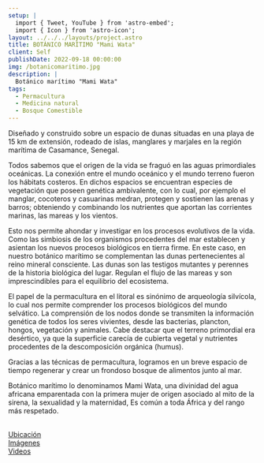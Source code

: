 ```yaml
---
setup: |
  import { Tweet, YouTube } from 'astro-embed';
  import { Icon } from 'astro-icon';
layout: ../../../layouts/project.astro
title: BOTÁNICO MARÍTIMO "Mami Wata"
client: Self
publishDate: 2022-09-18 00:00:00
img: /botanicomaritimo.jpg
description: |
  Botánico marítimo "Mami Wata"
tags:
  - Permacultura
  - Medicina natural
  - Bosque Comestible
---
```


Diseñado y construido sobre un espacio de dunas situadas en una playa de 15 km de extensión, rodeado de islas, manglares y marjales en la región marítima de Casamance, Senegal. 

Todos sabemos que el origen de la vida se fraguó en las aguas primordiales oceánicas. La conexión entre el mundo oceánico y el mundo terreno fueron los hábitats costeros. En dichos espacios se encuentran especies de vegetación que poseen genética ambivalente, con lo cual, por ejemplo el manglar, cocoteros y casuarinas medran, protegen y sostienen las arenas y barros; obteniendo y combinando los nutrientes que aportan las corrientes marinas, las mareas y los vientos.

Esto nos permite ahondar y investigar en los procesos evolutivos de la vida. Como las simbiosis de los organismos procedentes del mar establecen y asientan los nuevos procesos biológicos en tierra firme. En este caso, en nuestro botánico marítimo se complementan las dunas pertenecientes al reino mineral consciente. Las dunas son las testigos mutantes y perennes de la historia biológica del lugar. Regulan el flujo de las mareas y son imprescindibles para el equilibrio del ecosistema. 

El papel de la permacultura en el litoral es sinónimo de arqueología silvícola, lo cual nos permite comprender los procesos biológicos del mundo selvático. La comprensión de los nodos donde se transmiten la información genética de todos los seres vivientes, desde las bacterias, plancton, hongos, vegetación y animales. Cabe destacar que el terreno primordial era desértico, ya que la superficie carecía de cubierta vegetal y nutrientes procedentes de la descomposición orgánica (humus).

Gracias a las técnicas de permacultura, logramos en un breve espacio de tiempo regenerar y crear un frondoso bosque de alimentos junto al mar. 

Botánico marítimo lo denominamos Mami Wata, una divinidad del agua africana emparentada con la primera mujer de origen asociado al mito de la sirena, la sexualidad y la maternidad, Es común a toda África y del rango más respetado. 

<br/>
<div class="flex flex-col justify-around sm:flex-row" >
	<div class="flex items-center justify-center flex-col mb-8">
    <a class="sm:w-20 sm:h-20 w-32 h-32" href="https://goo.gl/maps/t5ivt8kT1w51xSm48">
			<Icon pack="mdi" name="map-marker"/>
		</a>
		<a class="text-black hover:text-c-green" href="https://goo.gl/maps/t5ivt8kT1w51xSm48">Ubicación</a>
	</div>
	<div class="flex items-center justify-center flex-col mb-8">
    <a class="sm:w-20 sm:h-20 w-32 h-32" href="https://www.facebook.com/media/set/?set=a.559892152806720">
			<Icon pack="mdi" name="image-multiple"/>
		</a>
		<a class="text-black hover:text-c-green" href="https://www.facebook.com/media/set/?set=a.559892152806720">Imágenes</a>
	</div>
	<div class="flex items-center justify-center flex-col mb-8">
    <a class="sm:w-20 sm:h-20 w-32 h-32" href="https://odysee.com/@art.oasis:5/ArtOasis-Un-estilo-de-vida:3">
			<Icon pack="mdi" name="play-box-multiple"/>
		</a>
		<a class="text-black hover:text-c-green" href="https://odysee.com/@art.oasis:5/ArtOasis-Un-estilo-de-vida:3">Videos</a>
	</div>
</div>